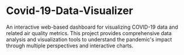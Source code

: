 # Covid-19-Data-Visualizer
An interactive web-based dashboard for visualizing COVID-19 data and related air quality metrics. This project provides comprehensive data analysis and visualization tools to understand the pandemic's impact through multiple perspectives and interactive charts.
